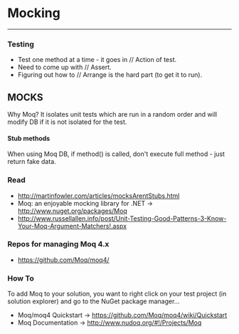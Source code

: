 # Mocking
*****
### Testing
* Test one method at a time - it goes in // Action of test.
* Need to come up with // Assert.
* Figuring out how to // Arrange is the hard part (to get it to run).

## MOCKS

Why Moq?  It isolates unit tests which are run in a random order and will modify DB if it is not isolated for the test.

#### Stub methods
When using Moq DB, if method() is called, don't execute full method - just return fake data.

### Read
* http://martinfowler.com/articles/mocksArentStubs.html
* Moq: an enjoyable mocking library for .NET ->
http://www.nuget.org/packages/Moq
* http://www.russellallen.info/post/Unit-Testing-Good-Patterns-3-Know-Your-Moq-Argument-Matchers!.aspx

### Repos for managing Moq 4.x
* https://github.com/Moq/moq4/

### How To
To add Moq to your solution, you want to right click on your test project (in solution explorer) and go to the NuGet package manager...
* Moq/moq4 Quickstart -> https://github.com/Moq/moq4/wiki/Quickstart
* Moq Documentation -> http://www.nudoq.org/#!/Projects/Moq